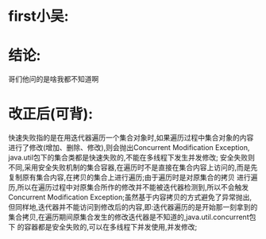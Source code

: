 # first小吴:


# 结论:
  哥们他问的是啥我都不知道啊

# 改正后(可背):
  快速失败指的是在用迭代器遍历一个集合对象时,如果遍历过程中集合对象的内容进行了修改(增加、删除、修改),则会抛出Concurrent Modification Exception,
java.util包下的集合类都是快速失败的,不能在多线程下发生并发修改;
  安全失败则不同,采用安全失败机制的集合容器,在遍历时不是直接在集合内容上访问的,而是先复制原有集合内容,在拷贝的集合上进行遍历;由于遍历时是对原集合的拷贝
进行遍历,所以在遍历过程中对原集合所作的修改并不能被迭代器检测到,所以不会触发Concurrent Modification Exception;虽然基于内容拷贝的方式避免了异常抛出,
但同样地,迭代器并不能访问到修改后的内容,即:迭代器遍历的是开始那一刻拿到的集合拷贝,在遍历期间原集合发生的修改迭代器是不知道的,java.util.concurrent包下
的容器都是安全失败的,可以在多线程下并发使用,并发修改;
